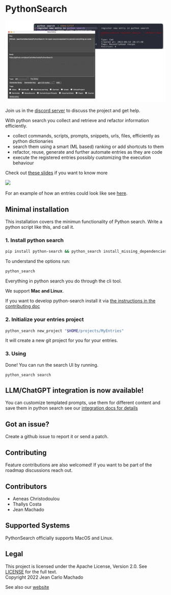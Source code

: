 # PythonSearch

![UIS](uis.png)

Join us in the [discord server](https://discord.gg/vFExqz7yGt) to discuss the project and get help.


With python search you collect and retrieve and refactor information efficiently.

- collect commands, scripts, prompts, snippets, urls, files, efficiently as python dictionaries
- search them using a smart (ML based) ranking or add shortcuts to them
- refactor, reuse, generate and further automate entries as they are code
- execute the registered entries possibly customizing the execution behaviour
 
Check out [these slides](https://docs.google.com/presentation/d/10J0n0wdXYKCtB-tr2z4twY3T4TFBb8h2EGZghw7q1hk/edit#slide=id.p) if you want to know more

<img src="https://i.imgur.com/pECSsjc.gif" width="620"/>


For an example of how an entries could look like see [here](https://github.com/jeanCarloMachado/PythonSearch/blob/e424868662bda4d9daa314e6e77d4cc79a511a95/python_search/init/entries_main.py).


## Minimal installation

This installation covers the minimun functionality of Python search.
Write a python script like this, and call it.

### 1. Install python search

```sh
pip install python-search && python_search install_missing_dependencies
```

To understand the options run:

```sh
python_search
```

Everything in python search you do through the cli tool.

We support **Mac and Linux**.

If you want to develop python-search install it via [the instructions in the contributing doc](CONTRIBUTING.md)


### 2. Initialize your entries project

```sh
python_search new_project "$HOME/projects/MyEntries"
```

It will create a new git project for you for your entries.

### 3. Using

Done! You can run the search UI by running.

```shell
python_search search
```

## LLM/ChatGPT integration is now available!

You can customize templated prompts, use them for different content and save them in python search see our [integration docs for details](https://github.com/jeanCarloMachado/PythonSearch/blob/main/docs/intergrate_chatgpt.md)

## Got an issue?

Create a github issue to report it or send a patch.

## Contributing

Feature contributions are also welcomed! If you want to be part of the roadmap discussions reach out.

## Contributors
 
- Aeneas Christodoulou
- Thallys Costa
- Jean Machado


## Supported Systems

PythonSearch officially supports MacOS and Linux. 

## Legal

This project is licensed under the Apache License, Version 2.0. See [LICENSE](LICENSE) for the full text.\
Copyright 2022 Jean Carlo Machado


See also our [website](https://jeancarlomachado.github.io/PythonSearch/)
